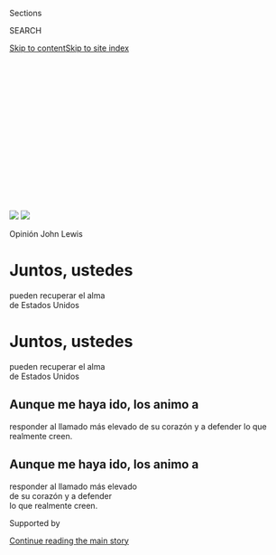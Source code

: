 <div id="app">

<div>

<div>

<div>

<div class="NYTAppHideMasthead css-ikk3s8 e1suatyy0">

<div class="section css-133zg39 e1suatyy2">

<div class="css-eph4ug er09x8g0">

<div class="css-6n7j50">

</div>

<span class="css-1dv1kvn">Sections</span>

<div class="css-10488qs">

<span class="css-1dv1kvn">SEARCH</span>

</div>

[Skip to content](#site-content)[Skip to site
index](#site-index)

</div>

<div class="css-10698na e1huz5gh0">

</div>

</div>

</div>

</div>

<div data-aria-hidden="false">

<div id="site-content" data-role="main">

<div>

<div class="css-1aor85t" style="opacity:0.000000001;z-index:-1;visibility:hidden">

<div class="css-1hqnpie">

<div class="css-epjblv">

<span class="css-17xtcya">[Opinión](/es/section/opinion)</span><span class="css-x15j1o">|</span><span class="css-fwqvlz">John
Lewis: Juntos, ustedes pueden recuperar el alma de Estados
Unidos</span>

</div>

<div class="css-k008qs">

<div class="css-1iwv8en">

<span class="css-18z7m18"></span>

<div>

</div>

</div>

<span class="css-1n6z4y">https://nyti.ms/3ffIN00</span>

<div class="css-1705lsu">

<div class="css-4xjgmj">

<div class="css-4skfbu" data-role="toolbar" data-aria-label="Social Media Share buttons, Save button, and Comments Panel with current comment count" data-testid="share-tools">

  - 
  - 
  - 
  - 
    
    <div class="css-6n7j50">
    
    </div>

  - 
  - 

</div>

</div>

</div>

</div>

</div>

</div>

<div class="section meteredContent css-1r7ky0e" name="articleBody" itemprop="articleBody">

<div id="opheader-ES" class="section interactive-content interactive-size-scoop css-1tqs9x0" data-id="100000007264526">

<div class="css-17ih8de interactive-body" data-sourceid="100000007264526">

<div id="opheader" class="custom-header">

<div class="customheader-art art-wrapper">

![](https://static01.nyt.com/newsgraphics/2020/07/14/op-header/c998714d96ba195218174d25716062b22597e147/h_14047247.jpg)
![](https://static01.nyt.com/newsgraphics/2020/07/14/op-header/c998714d96ba195218174d25716062b22597e147/h_14047247.jpg)

</div>

<div class="headline-wrapper">

<span class="opinion-label"> Opinión </span> <span class="byline-label">
John Lewis
</span>

<div class="underline">

</div>

# Juntos, ustedes  
pueden recuperar el alma  
de Estados Unidos

# Juntos, ustedes  
pueden recuperar el alma  
de Estados Unidos

## Aunque me haya ido, los animo a  
responder al llamado más elevado de su corazón y a defender lo que realmente creen.

## Aunque me haya ido, los animo a  
responder al llamado más elevado  
de su corazón y a defender  
lo que realmente creen.

</div>

</div>

</div>

</div>

<div>

<div id="sponsor-wrapper" class="css-1hyfx7x">

<div id="sponsor-slug" class="css-19vbshk">

Supported by

</div>

[Continue reading the main
story](#after-sponsor)

<div id="sponsor" class="ad sponsor-wrapper" style="text-align:center;height:100%;display:block">

</div>

<div id="after-sponsor">

</div>

</div>

<div class="css-186x18t">

</div>

<div class="css-1vkm6nb ehdk2mb0">

# John Lewis: Juntos, ustedes pueden recuperar el alma de Estados Unidos

</div>

Aunque me haya ido, los animo a responder al llamado más elevado de su
corazón y a defender lo que realmente creen.

<div class="css-18e8msd">

<div class="css-vp77d3 epjyd6m0">

<div class="css-1baulvz">

Por <span class="css-1baulvz last-byline" itemprop="name">John
Lewis</span>

<div class="css-8atqhb">

El líder de los derechos civiles murió el 17 de julio y escribió este
ensayo poco antes de su muerte para ser publicado el día de su funeral.
La editora del Comité Editorial, Kathleen Kingsbury, escribió sobre este
artículo y el legado de Lewis en [la edición del jueves de nuestro
boletín Opinion
Today](https://www.nytimes.com/2020/07/30/opinion/john-lewis-op-ed.html)
(en inglés).

</div>

</div>

</div>

  - 30 de julio de
    2020

  - 
    
    <div class="css-4xjgmj">
    
    <div class="css-d8bdto" data-role="toolbar" data-aria-label="Social Media Share buttons, Save button, and Comments Panel with current comment count" data-testid="share-tools">
    
      - 
      - 
      - 
      - 
        
        <div class="css-6n7j50">
        
        </div>
    
      - 
      - 
    
    </div>
    
    </div>

</div>

<div class="css-mdjrty">

[Read in
English](https://www.nytimes.com/2020/07/30/opinion/john-lewis-civil-rights-america.html "Read in English")

</div>

</div>

<div class="css-1fanzo5 StoryBodyCompanionColumn">

<div class="css-53u6y8">

[Regístrate para recibir nuestro
boletín](https://www.nytimes.com/newsletters/el-times) con lo mejor de
The New York Times.

-----

**S**i bien mi tiempo aquí ha llegado a su fin, quiero que sepan que en
los últimos días y horas de mi vida ustedes me han inspirado. Ustedes me
han llenado de esperanza sobre el próximo capítulo de la gran historia
estadounidense al usar su poder para marcar una diferencia en nuestra
sociedad. Millones de personas motivadas simplemente por la compasión
humana depusieron el lastre de la división. Alrededor del país y del
mundo, ustedes han puesto de lado la raza, la clase, la edad, el idioma
y la nacionalidad para exigir respeto a la vida humana.

Es por eso que tuve que visitar la plaza Black Lives Matter en
Washington, aunque me internaron en el hospital al día siguiente. Tenía
que ver y sentir por mí mismo que, después de muchos años de ser testigo
mudo, la verdad sigue su marcha.

-----

Puedes escuchar este artículo de opinión en inglés

</div>

</div>

<div class="audioFigureHeading">

### Listen to This Op-Ed

<span class="css-16qbtva">Audio Recording by Audm</span>

</div>

<div class="css-qe9gm7">

<div>

</div>

</div>

<div class="css-1fanzo5 StoryBodyCompanionColumn">

<div class="css-53u6y8">

Emmett Till fue mi George Floyd. Él fue mi Rayshard Brooks, Sandra Bland
y Breonna Taylor. Él tenía 14 años cuando fue asesinado, y en ese
entonces yo solo tenía 15 años. Nunca olvidaré el momento en que quedó
tan claro que él fácilmente podría haber sido yo. En aquellos días, el
miedo nos restringía como una prisión imaginaria y los pensamientos
inquietantes de brutalidad potencial cometida sin ninguna razón
comprensible eran las rejas.

Aunque estaba rodeado de dos padres amorosos, muchos hermanos, hermanas
y primos, su amor no podía protegerme de la opresión impía que esperaba
a las afueras de ese círculo familiar. La violencia desenfrenada y sin
control y el terror aprobado por el gobierno tenían el poder de
convertir en una pesadilla un simple paseo a la tienda por algunos
caramelos Skittles o un inocente trote por la mañana en una carretera
rural solitaria. Si queremos sobrevivir como nación unificada, debemos
descubrir lo que se arraiga tan fácilmente en nuestros corazones y que
podría despojar a la Iglesia Madre Emanuel en Carolina del Sur de sus
mejores y más brillantes feligreses, matar a desprevenidos asistentes de
un concierto en Las Vegas y estrangular hasta la muerte las esperanzas y
sueños de un violinista talentoso como Elijah McClain.

</div>

</div>

<div>

</div>

<div class="css-1fanzo5 StoryBodyCompanionColumn">

<div class="css-53u6y8">

Al igual que muchos jóvenes de hoy, buscaba una salida —algunos podrían
decir una entrada— y entonces escuché la voz del doctor Martin Luther
King Jr. en una vieja radio. Hablaba sobre la filosofía y la disciplina
de la no violencia. Dijo que todos somos cómplices cuando toleramos la
injusticia. Dijo que no es suficiente decir que todo mejorará poco a
poco. Dijo que cada uno de nosotros tiene la obligación moral de ponerse
de pie, alzar la voz y manifestarse. Cuando vean algo que no está bien,
deben decir algo. Deben hacer algo. La democracia no es un estado. Es un
acto, y cada generación tiene que hacer su parte para ayudar a construir
lo que llamamos la Comunidad Amada, una nación y una sociedad mundial en
paz consigo misma.

Con una visión extraordinaria las personas comunes pueden rescatar el
alma de Estados Unidos al meterse en lo que yo llamo buenos problemas,
problemas necesarios. Votar y participar en el proceso democrático es
clave. El voto es el agente de cambio no violento más poderoso que se
tiene en una sociedad democrática. Deben usarlo porque no está
garantizado. Pueden perderlo.

</div>

</div>

<div class="css-1fanzo5 StoryBodyCompanionColumn">

<div class="css-53u6y8">

También deben estudiar y leer las lecciones de la historia, porque la
humanidad ha estado en esta lucha existencial y desgarradora durante
mucho tiempo. La gente de todos los continentes ha estado en su lugar,
décadas y siglos antes que ustedes. La verdad no cambia, y es por eso
que las respuestas elaboradas hace mucho tiempo pueden ayudarlos a
encontrar soluciones a los desafíos de nuestro tiempo. Continúen
construyendo la unión entre movimientos que se extienden por todo el
mundo, porque debemos dejar de lado nuestra voluntad de sacar provecho
de la explotación de los demás.

Aunque puede que ya no esté con ustedes, los animo a responder el
llamado más elevado de su corazón y a defender lo que realmente creen.
En mi vida he hecho todo lo posible para demostrar que el camino de la
paz, el camino del amor y la no violencia es el camino más excelente.
Ahora es el turno de ustedes de hacer repicar la libertad.

Cuando los historiadores tomen sus bolígrafos para escribir la historia
del siglo XXI, que digan que fue su generación la que finalmente
derrumbó las pesadas cargas de odio y que la paz finalmente triunfó
sobre la violencia, la agresión y la guerra. Así que les digo, caminen
con el viento, hermanos y hermanas, y dejen que el espíritu de la paz y
el poder del amor eterno sean su guía.

John Lewis, líder de los derechos civiles y congresista que murió el 17
de julio, escribió este ensayo poco antes de su muerte.

*Fotografía de John Lewis por David Deal/Redux*

</div>

</div>

<div>

</div>

</div>

<div>

</div>

<div>

</div>

<div>

</div>

<div>

<div id="bottom-wrapper" class="css-1ede5it">

<div id="bottom-slug" class="css-l9onyx">

Advertisement

</div>

[Continue reading the main
story](#after-bottom)

<div id="bottom" class="ad bottom-wrapper" style="text-align:center;height:100%;display:block;min-height:90px">

</div>

<div id="after-bottom">

</div>

</div>

</div>

</div>

</div>

## Site Index

<div>

</div>

## Site Information Navigation

  - [© <span>2020</span> <span>The New York Times
    Company</span>](https://help.nytimes.com/hc/en-us/articles/115014792127-Copyright-notice)

<!-- end list -->

  - [NYTCo](https://www.nytco.com/)
  - [Contact
    Us](https://help.nytimes.com/hc/en-us/articles/115015385887-Contact-Us)
  - [Work with us](https://www.nytco.com/careers/)
  - [Advertise](https://nytmediakit.com/)
  - [T Brand Studio](http://www.tbrandstudio.com/)
  - [Your Ad
    Choices](https://www.nytimes.com/privacy/cookie-policy#how-do-i-manage-trackers)
  - [Privacy](https://www.nytimes.com/privacy)
  - [Terms of
    Service](https://help.nytimes.com/hc/en-us/articles/115014893428-Terms-of-service)
  - [Terms of
    Sale](https://help.nytimes.com/hc/en-us/articles/115014893968-Terms-of-sale)
  - [Site
    Map](https://spiderbites.nytimes.com)
  - [Help](https://help.nytimes.com/hc/en-us)
  - [Subscriptions](https://www.nytimes.com/subscription?campaignId=37WXW)

</div>

</div>

</div>

</div>

